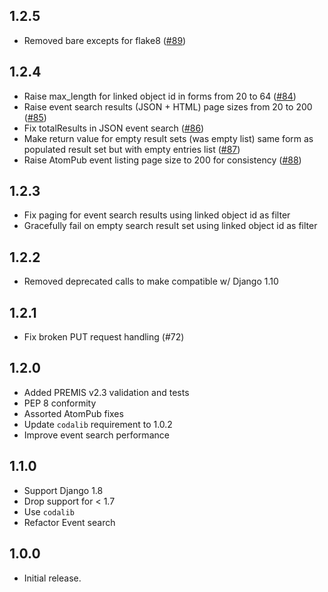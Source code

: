 1.2.5
-----

* Removed bare excepts for flake8 ([#89](
https://github.com/unt-libraries/django-premis-event-service/pull/89))

1.2.4
-----

* Raise max_length for linked object id in forms from 20 to 64 ([#84](
https://github.com/unt-libraries/django-premis-event-service/issues/84))
* Raise event search results (JSON + HTML) page sizes from 20 to 200 ([#85](
https://github.com/unt-libraries/django-premis-event-service/issues/85))
* Fix totalResults in JSON event search ([#86](
https://github.com/unt-libraries/django-premis-event-service/issues/86))
* Make return value for empty result sets (was empty list) same form as
populated result set but with empty entries list ([#87](
https://github.com/unt-libraries/django-premis-event-service/pull/87))
* Raise AtomPub event listing page size to 200 for consistency ([#88](
https://github.com/unt-libraries/django-premis-event-service/pull/88/))

1.2.3
-----

* Fix paging for event search results using linked object id as filter
* Gracefully fail on empty search result set using linked object id as filter

1.2.2
-----

* Removed deprecated calls to make compatible w/ Django 1.10

1.2.1
-----

* Fix broken PUT request handling (#72)

1.2.0
-----

* Added PREMIS v2.3 validation and tests
* PEP 8 conformity
* Assorted AtomPub fixes
* Update `codalib` requirement to 1.0.2
* Improve event search performance

1.1.0
-----

* Support Django 1.8 
* Drop support for < 1.7
* Use `codalib`
* Refactor Event search

1.0.0
-----

* Initial release.

